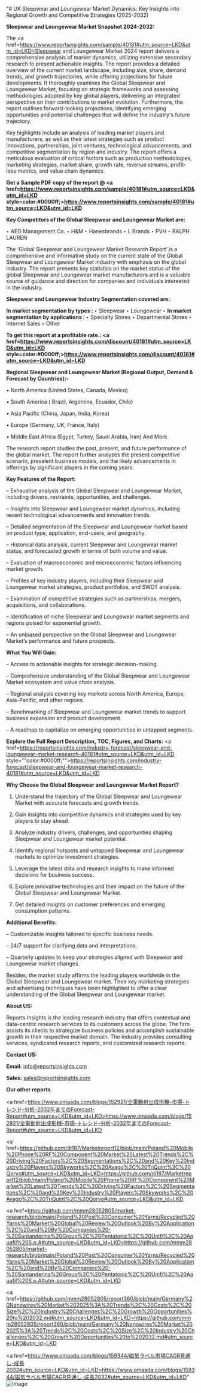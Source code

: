 "# UK Sleepwear and Loungewear Market Dynamics: Key Insights into Regional Growth and Competitive Strategies (2025-2032)

<strong>Sleepwear and Loungewear Market Snapshot 2024-2032:</strong>

The <a href=https://www.reportsinsights.com/sample/40181#utm_source=LKD&utm_id=LKD>Sleepwear and Loungewear Market 2024 report</a> delivers a comprehensive analysis of market dynamics, utilizing extensive secondary research to present actionable insights. The report provides a detailed overview of the current market landscape, including size, share, demand trends, and growth trajectories, while offering projections for future developments. It thoroughly examines the Global Sleepwear and Loungewear Market, focusing on strategic frameworks and assessing methodologies adopted by key global players, delivering an integrated perspective on their contributions to market evolution. Furthermore, the report outlines forward-looking projections, identifying emerging opportunities and potential challenges that will define the industry's future trajectory.

Key highlights include an analysis of leading market players and manufacturers, as well as their latest strategies such as product innovations, partnerships, joint ventures, technological advancements, and competitive segmentation by region and industry. The report offers a meticulous evaluation of critical factors such as production methodologies, marketing strategies, market share, growth rate, revenue streams, profit-loss metrics, and value chain dynamics.

<strong>Get a Sample PDF copy of the report @ <a href=https://www.reportsinsights.com/sample/40181#utm_source=LKD&utm_id=LKD style=color:#0000ff;>https://www.reportsinsights.com/sample/40181#utm_source=LKD&utm_id=LKD</a></strong>

<strong>Key Competitors of the Global Sleepwear and Loungewear Market are:</strong>

‣ AEO Management Co.
‣ H&M
‣ Hanesbrands
‣ L Brands
‣ PVH
‣ RALPH LAUREN

The ‘Global Sleepwear and Loungewear Market Research Report’ is a comprehensive and informative study on the current state of the Global Sleepwear and Loungewear Market industry with emphasis on the global industry. The report presents key statistics on the market status of the global Sleepwear and Loungewear market manufacturers and is a valuable source of guidance and direction for companies and individuals interested in the industry.

<strong>Sleepwear and Loungewear Industry Segmentation covered are:</strong>

<strong>In market segmentation by types : </strong>
‣ Sleepwear
‣ Loungewear
‣ 
<strong>In market segmentation by applications : </strong>
‣ Specialty Stores
‣ Departmental Stores
‣ Internet Sales
‣ Other

<strong>To get this report at a profitable rate.: <a href=https://www.reportsinsights.com/discount/40181#utm_source=LKD&utm_id=LKD style=color:#0000ff;>https://www.reportsinsights.com/discount/40181#utm_source=LKD&utm_id=LKD</a></strong>

<strong>Regional Sleepwear and Loungewear Market (Regional Output, Demand &amp; Forecast by Countries):-</strong>

• North America (United States, Canada, Mexico)

• South America ( Brazil, Argentina, Ecuador, Chile)

• Asia Pacific (China, Japan, India, Korea)

• Europe (Germany, UK, France, Italy)

• Middle East Africa (Egypt, Turkey, Saudi Arabia, Iran) And More.

The research report studies the past, present, and future performance of the global market. The report further analyzes the present competitive scenario, prevalent business models, and the likely advancements in offerings by significant players in the coming years.

<strong>Key Features of the Report:</strong>

– Exhaustive analysis of the Global Sleepwear and Loungewear Market, including drivers, restraints, opportunities, and challenges.

– Insights into Sleepwear and Loungewear market dynamics, including recent technological advancements and innovation trends.

– Detailed segmentation of the Sleepwear and Loungewear market based on product type, application, end-users, and geography.

– Historical data analysis, current Sleepwear and Loungewear market status, and forecasted growth in terms of both volume and value.

– Evaluation of macroeconomic and microeconomic factors influencing market growth.

– Profiles of key industry players, including their Sleepwear and Loungewear market strategies, product portfolios, and SWOT analysis.

– Examination of competitive strategies such as partnerships, mergers, acquisitions, and collaborations.

– Identification of niche Sleepwear and Loungewear market segments and regions poised for exponential growth.

– An unbiased perspective on the Global Sleepwear and Loungewear Market’s performance and future prospects.

<strong>What You Will Gain:</strong>

– Access to actionable insights for strategic decision-making.

– Comprehensive understanding of the Global Sleepwear and Loungewear Market ecosystem and value chain analysis.

– Regional analysis covering key markets across North America, Europe, Asia-Pacific, and other regions.

– Benchmarking of Sleepwear and Loungewear market trends to support business expansion and product development.

– A roadmap to capitalize on emerging opportunities in untapped segments.

<strong>Explore the Full Report Description, TOC, Figures, and Charts:</strong>
<a href=https://reportsinsights.com/industry-forecast/sleepwear-and-loungewear-market-research-40181#utm_source=LKD&utm_id=LKD style=""color:#0000ff;"">https://reportsinsights.com/industry-forecast/sleepwear-and-loungewear-market-research-40181#utm_source=LKD&utm_id=LKD</a>

<strong>Why Choose the Global Sleepwear and Loungewear Market Report?</strong>

1. Understand the trajectory of the Global Sleepwear and Loungewear Market with accurate forecasts and growth trends.

2. Gain insights into competitive dynamics and strategies used by key players to stay ahead.

3. Analyze industry drivers, challenges, and opportunities shaping Sleepwear and Loungewear market potential.

4. Identify regional hotspots and untapped Sleepwear and Loungewear markets to optimize investment strategies.

5. Leverage the latest data and research insights to make informed decisions for business success.

6. Explore innovative technologies and their impact on the future of the Global Sleepwear and Loungewear Market.

7. Get detailed insights on customer preferences and emerging consumption patterns.

<strong>Additional Benefits:</strong>

– Customizable insights tailored to specific business needs.

– 24/7 support for clarifying data and interpretations.

– Quarterly updates to keep your strategies aligned with Sleepwear and Loungewear market changes.

Besides, the market study affirms the leading players worldwide in the Global Sleepwear and Loungewear market. Their key marketing strategies and advertising techniques have been highlighted to offer a clear understanding of the Global Sleepwear and Loungewear market.

<strong><strong>About US</strong>:</strong>

Reports Insights is the leading research industry that offers contextual and data-centric research services to its customers across the globe. The firm assists its clients to strategize business policies and accomplish sustainable growth in their respective market domain. The industry provides consulting services, syndicated research reports, and customized research reports.

<strong>Contact US:</strong>

<p class=><b>Email:</b> <a href=mailto:info@reportsinsights.com>info@reportsinsights.com</a></p>
<p class=><b>Sales:</b> <a href=mailto:sales@reportsinsights.com>sales@reportsinsights.com</a></p>

<strong>Our other reports</strong>

<a href=https://www.omaada.com/blogs/152921/全電動射出成形機-市場-トレンド-分析-2032年までのForecast-Report#utm_source=LKD&utm_id=LKD>https://www.omaada.com/blogs/152921/全電動射出成形機-市場-トレンド-分析-2032年までのForecast-Report#utm_source=LKD&utm_id=LKD</a>

<a href=https://github.com/di187/Marketreport12/blob/main/Poland%20Mobile%20Phone%20RF%20Component%20Market%20Latest%20Trends%2C%20Driving%20Factors%2C%20Segmentations%2C%20and%20Key%20Industry%20Players%20Skyworks%2C%20Avago%2C%20TriQuint%2C%20Qorvo#utm_source=LKD&utm_id=LKD>https://github.com/di187/Marketreport12/blob/main/Poland%20Mobile%20Phone%20RF%20Component%20Market%20Latest%20Trends%2C%20Driving%20Factors%2C%20Segmentations%2C%20and%20Key%20Industry%20Players%20Skyworks%2C%20Avago%2C%20TriQuint%2C%20Qorvo#utm_source=LKD&utm_id=LKD</a>

<a href=https://github.com/mmm28052805/market-research/blob/main/Poland%20Post%20Consumer%20Yarns/Recycled%20Yarns%20Market%20Global%20Review%20Outlook%20By%20Application%2C%20and%20By%20Companies%20-%20Santanderina%20Group%2C%20Pentatonic%2C%20Unifi%2C%20Aquafil%20S.p.A#utm_source=LKD&utm_id=LKD>https://github.com/mmm28052805/market-research/blob/main/Poland%20Post%20Consumer%20Yarns/Recycled%20Yarns%20Market%20Global%20Review%20Outlook%20By%20Application%2C%20and%20By%20Companies%20-%20Santanderina%20Group%2C%20Pentatonic%2C%20Unifi%2C%20Aquafil%20S.p.A#utm_source=LKD&utm_id=LKD</a>

<a href=https://github.com/mmm28052805/report360/blob/main/Germany%20Nanowires%20Market%202025%3A%20Trends%2C%20Costs%2C%20Size%2C%20Industry%20Challenges%2C%20Growth%20Opportunities%20to%202032.md#utm_source=LKD&utm_id=LKD>https://github.com/mmm28052805/report360/blob/main/Germany%20Nanowires%20Market%202025%3A%20Trends%2C%20Costs%2C%20Size%2C%20Industry%20Challenges%2C%20Growth%20Opportunities%20to%202032.md#utm_source=LKD&utm_id=LKD</a>

<a href=https://www.omaada.com/blogs/159344/磁気ラベル市場CAGR見通し-成長2032#utm_source=LKD&utm_id=LKD>https://www.omaada.com/blogs/159344/磁気ラベル市場CAGR見通し-成長2032#utm_source=LKD&utm_id=LKD</a>"
![image](https://github.com/user-attachments/assets/9c3790c9-6e41-4f7d-bb34-7a8f713247c4)
